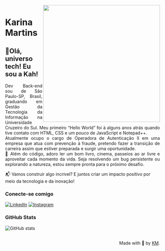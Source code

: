 <img align="right" height="380" src="https://github.com/karinacmartins/karinacmartins/assets/131190006/eccfec51-91e3-44c0-a586-e155ff720b7f">


<h1>
Karina Martins 
<h2>
    <span> 👋Olá, universo tech! Eu sou a Kah! </span>
</h2>

<p align="justify"> Dev Back-end sou de São Paulo-SP, Brasil, graduando em Gestão da Tecnologia da Informação na Universidade Cruzeiro do Sul. Meu primeiro “Hello World” foi à alguns anos atrás quando tive contato com HTML, CSS e um pouco de JavaScript e Notepad++.
<br>
Atualmente ocupo o cargo de Operadora de Autenticação II em uma empresa que atua com prevenção à fraude, pretendo fazer a transição de carreira assim que estiver preparada e surgir uma oportunidade.
<br>
   🌟 Além do código, adoro ler um bom livro, cinema, passeios ao ar livre e aproveitar cada momento da vida. Seja resolvendo um bug persistente ou explorando a natureza, estou sempre pronta para o próximo desafio.</p>
 <p>
    📬 Vamos construir algo incrível? E juntos criar um impacto positivo por meio da tecnologia e da inovação!
<p>
 

<h3 align="left">Conecte-se comigo</h3>

[![LinkedIn](https://img.shields.io/badge/-LinkedIn-000?style=for-the-badge&logo=linkedin&logoColor=FF00F6&color:FFF)](https://www.linkedin.com/in/karinacmartins/)
[![Instagram](https://img.shields.io/badge/-Instagram-000?style=for-the-badge&logo=instagram&logoColor=FF00F6&color:FFF)](https://www.instagram.com/karinamartins_eu/)


<h3 align="left">GitHub Stats</h3>

![GitHub stats](https://github-readme-stats-git-masterrstaa-rickstaa.vercel.app/api?username=karinacmartins&hide_title=true&show_icons=true&include_all_commits=false&count_private=true&line_height=25&hide=issues&bg_color=000&title_color=FF00F6&text_color=FFF&border_radius=3&border_color=36123c&icon_color=FF00F6&theme=jolly)

<br>

  <div align="right">Made with 💜 by <a href="https://github.com/karinacmartins">KM</a>.</div>
